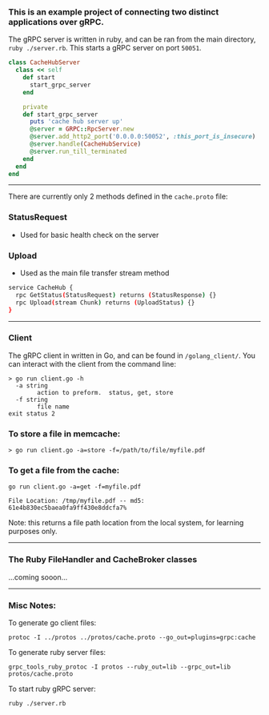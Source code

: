 ### This is an example project of connecting two distinct applications over gRPC.  


The gRPC server is written in ruby, and can be ran from the main directory, `ruby ./server.rb`.  This starts a gRPC server on port `50051`.

```ruby
class CacheHubServer
  class << self
    def start
      start_grpc_server
    end

    private
    def start_grpc_server
      puts 'cache hub server up'
      @server = GRPC::RpcServer.new
      @server.add_http2_port('0.0.0.0:50052', :this_port_is_insecure)
      @server.handle(CacheHubService)
      @server.run_till_terminated
    end
  end
end
```
---

There are currently only 2 methods defined in the `cache.proto` file:

### StatusRequest
- Used for basic health check on the server

### Upload
- Used as the main file transfer stream method

```bash
service CacheHub {
  rpc GetStatus(StatusRequest) returns (StatusResponse) {}
  rpc Upload(stream Chunk) returns (UploadStatus) {}
}
```
---
### Client
The gRPC client in written in Go, and can be found in `/golang_client/`.  You can interact with the client from the command line:

```
> go run client.go -h
  -a string
        action to preform.  status, get, store
  -f string
        file name
exit status 2
```

### To store a file in memcache:

`> go run client.go -a=store -f=/path/to/file/myfile.pdf`


### To get a file from the cache:

`go run client.go -a=get -f=myfile.pdf`

`File Location: /tmp/myfile.pdf -- md5: 61e4b830ec5baea0fa9ff430e8ddcfa7% `
 
Note: this returns a file path location from the local system, for learning purposes only.


---

### The Ruby FileHandler and CacheBroker classes
...coming sooon...




---
### Misc Notes:

To generate go client files:

`protoc -I ../protos ../protos/cache.proto --go_out=plugins=grpc:cache`


To generate ruby server files:

`grpc_tools_ruby_protoc -I protos --ruby_out=lib --grpc_out=lib protos/cache.proto`


To start ruby gRPC server:

`ruby ./server.rb`
